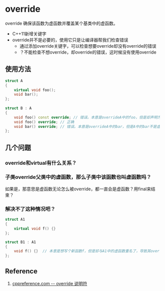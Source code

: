 # override

override 确保该函数为虚函数并覆盖某个基类中的虚函数。

* C++11新增关键字
* override并不是必要的，使用它只是让编译器帮我们检查错误
  * 通过添加override关键字，可以检查想要override却没有override的错误
  * ？不能检查不想override，却override的错误，这时候没有使用override

## 使用方法

``` c++
struct A
{
    virtual void foo();
    void bar();
};
 
struct B : A
{
    void foo() const override; // 错误。本意是overrideA中的foo，但是却声明为const，与A中不同，编译失败
    void foo() override; // 正确
    void bar() override; // 错误。本意是overrideA中的bar，但是A中的bar不是虚函数不能被override
};

```


## 几个问题

### override和virtual有什么关系？


### 子类override父类中的虚函数，那么子类中该函数也叫虚函数吗？

如果是，那意思是虚函数无论怎么被override，都一直会是虚函数？用final来结束？


### 解决不了这种情况吧？

``` C++
struct A1
{
    virtual void f() {}
};

struct B1 : A1
{
    void f() {}  // 本意是想写个新函数f，但是却与A1中的虚函数重名了，导致其override了A1中的f函数。这时本来就不会使用override关键字，编译器也不会报错
};
```

## Reference

1. [cppreference.com -- override 说明符](https://zh.cppreference.com/mwiki/index.php?title=cpp/language/override&variant=zh)